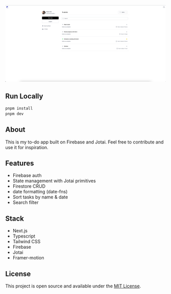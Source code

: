 ![screenshot](./public/og.png)

## Run Locally

```bash
pnpm install
pnpm dev
```

## About
This is my to-do app built on Firebase and Jotai. Feel free to contribute and use it for inspiration.

## Features
- Firebase auth
- State management with Jotai primitives
- Firestore CRUD
- date formatting (date-fns)
- Sort tasks by name & date
- Search filter

## Stack
- Next.js
- Typescript
- Tailwind CSS
- Firebase
- Jotai
- Framer-motion

## License

This project is open source and available under the [MIT License](LICENSE.md).
